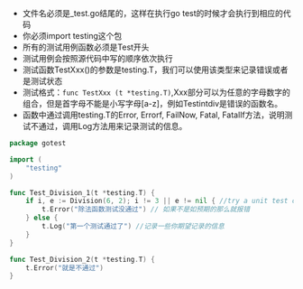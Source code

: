 * 文件名必须是_test.go结尾的，这样在执行go test的时候才会执行到相应的代码
* 你必须import testing这个包
* 所有的测试用例函数必须是Test开头
* 测试用例会按照源代码中写的顺序依次执行
* 测试函数TestXxx()的参数是testing.T，我们可以使用该类型来记录错误或者是测试状态
* 测试格式：`func TestXxx (t *testing.T)`,Xxx部分可以为任意的字母数字的组合，但是首字母不能是小写字母[a-z]，例如Testintdiv是错误的函数名。
* 函数中通过调用testing.T的Error, Errorf, FailNow, Fatal, FatalIf方法，说明测试不通过，调用Log方法用来记录测试的信息。

```go
package gotest

import (
    "testing"
)

func Test_Division_1(t *testing.T) {
    if i, e := Division(6, 2); i != 3 || e != nil { //try a unit test on function
        t.Error("除法函数测试没通过") // 如果不是如预期的那么就报错
    } else {
        t.Log("第一个测试通过了") //记录一些你期望记录的信息
    }
}

func Test_Division_2(t *testing.T) {
    t.Error("就是不通过")
}
```

